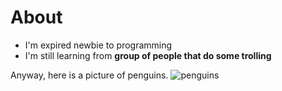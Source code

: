 # About

<!--
**cicadoves/cicadoves** is a ✨ _special_ ✨ repository because its `README.md` (this file) appears on your GitHub profile.

Here are some ideas to get you started:

- 🔭 I’m currently working on ...
- 🌱 I’m currently learning ...
- 👯 I’m looking to collaborate on ...
- 🤔 I’m looking for help with ...
- 💬 Ask me about ...
- 📫 How to reach me: ...
- 😄 Pronouns: ...
- ⚡ Fun fact: ...
-->

- I'm expired newbie to programming
- I'm still learning from __group of people that do some trolling__

Anyway, here is a picture of penguins.
![penguins](https://raw.githubusercontent.com/thisgary/thisgary/main/penguins.jpeg)
